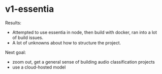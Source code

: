# v1-essentia

Results:
- Attempted to use essentia in node, then build with docker, ran into a lot of build issues.
- A lot of unknowns about how to structure the project.

Next goal:
- zoom out, get a general sense of building audio classification projects
- use a cloud-hosted model

